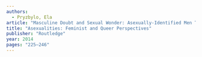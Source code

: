 ```yaml
---
authors:
  - Pryzbylo, Ela
article: "Masculine Doubt and Sexual Wonder: Asexually-Identified Men Talk About Their (A)sexualites"
title: "Asexualities: Feminist and Queer Perspectives"
publisher: "Routledge"
year: 2014
pages: "225–246"
---
```


